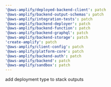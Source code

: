 ```yaml
---
'@aws-amplify/deployed-backend-client': patch
'@aws-amplify/backend-output-schemas': patch
'@aws-amplify/integration-tests': patch
'@aws-amplify/backend-deployer': patch
'@aws-amplify/backend-function': patch
'@aws-amplify/backend-graphql': patch
'@aws-amplify/backend-storage': patch
'create-amplify': patch
'@aws-amplify/client-config': patch
'@aws-amplify/platform-core': patch
'@aws-amplify/backend-auth': patch
'@aws-amplify/backend': patch
'@aws-amplify/sandbox': patch
---
```


add deployment type to stack outputs
